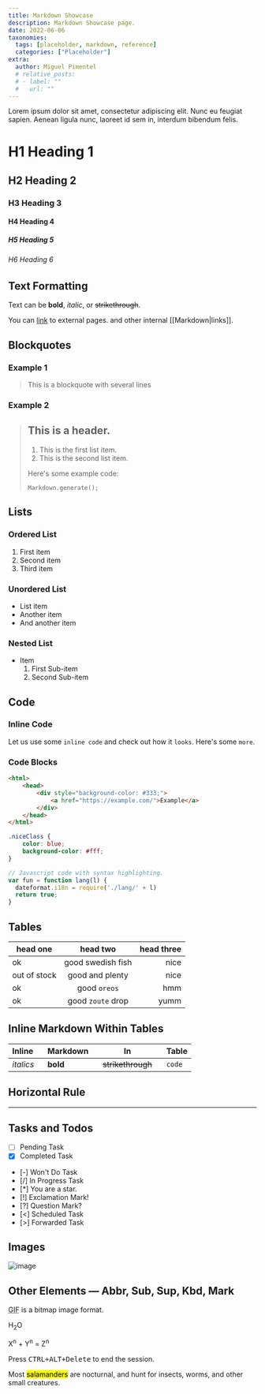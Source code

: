 ```yaml
---
title: Markdown Showcase
description: Markdown Showcase page.
date: 2022-06-06
taxonomies:
  tags: [placeholder, markdown, reference]
  categories: ["Placeholder"]
extra:
  author: Miguel Pimentel
  # relative_posts:
  # - label: ""
  #   url: ""
---
```


Lorem ipsum dolor sit amet, consectetur adipiscing elit. Nunc eu feugiat sapien. Aenean ligula nunc, laoreet id sem in, interdum bibendum felis.

<!-- more -->

# H1 Heading 1

## H2 Heading 2

### H3 Heading 3

#### H4 Heading 4

##### H5 Heading 5

###### H6 Heading 6

## Text Formatting

Text can be **bold**, _italic_, or ~~strikethrough~~.

You can [link](https://example.dom/) to external pages. and other internal [[Markdown|links]].

## Blockquotes

### Example 1

> This is a blockquote
> with several lines

### Example 2

> ## This is a header.
> 1. This is the first list item.
> 2. This is the second list item.
> 
> Here's some example code:
> 
>     Markdown.generate();

## Lists

### Ordered List

1. First item
2. Second item
3. Third item

### Unordered List

* List item
* Another item
* And another item

### Nested List

* Item
	1. First Sub-item
	2. Second Sub-item

## Code

### Inline Code

Let us use some `inline code` and check out how it `looks`. Here's some `more`.

### Code Blocks

```html
<html>
	<head>
		<div style="background-color: #333;">
			<a href="https://example.com/">Example</a>
		</div>
	</head>
</html>
```

```css
.niceClass {
	color: blue;
	background-color: #fff;
}
```

```js
// Javascript code with syntax highlighting.
var fun = function lang(l) {
  dateformat.i18n = require('./lang/' + l)
  return true;
}
```

## Tables

|head one|head two|head three|
|---|:---:|---:|
|ok|good swedish fish|nice|
|out of stock|good and plenty|nice|
|ok|good `oreos`|hmm|
|ok|good `zoute` drop|yumm|

## Inline Markdown Within Tables

| Inline&nbsp;&nbsp;&nbsp;     | Markdown&nbsp;&nbsp;&nbsp;  | In&nbsp;&nbsp;&nbsp;                | Table      |
| ---------- | --------- | ----------------- | ---------- |
| _italics_  | **bold**  | ~~strikethrough~~&nbsp;&nbsp;&nbsp; | `code`     |

## Horizontal Rule

---

## Tasks and Todos

- [ ] Pending Task
- [x] Completed Task
* [-] Won't Do Task
* [/] In Progress Task
* [*] You are a star.
* [!] Exclamation Mark!
* [?] Question Mark?
* [<] Scheduled Task
* [>] Forwarded Task

## Images

![image](https://just-the-docs.com/assets/images/small-image.jpg)

## Other Elements — Abbr, Sub, Sup, Kbd, Mark

<abbr title="Graphics Interchange Format">GIF</abbr> is a bitmap image format.

H<sub>2</sub>O

X<sup>n</sup> + Y<sup>n</sup> = Z<sup>n</sup>

Press <kbd><kbd>CTRL</kbd>+<kbd>ALT</kbd>+<kbd>Delete</kbd></kbd> to end the session.

Most <mark>salamanders</mark> are nocturnal, and hunt for insects, worms, and other small creatures.
